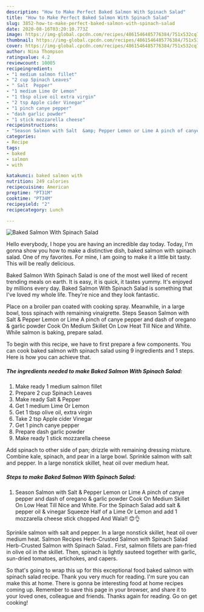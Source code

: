 ```yaml
---
description: "How to Make Perfect Baked Salmon With Spinach Salad"
title: "How to Make Perfect Baked Salmon With Spinach Salad"
slug: 3852-how-to-make-perfect-baked-salmon-with-spinach-salad
date: 2020-08-16T03:20:10.773Z
image: https://img-global.cpcdn.com/recipes/4861546485776384/751x532cq70/baked-salmon-with-spinach-salad-recipe-main-photo.jpg
thumbnail: https://img-global.cpcdn.com/recipes/4861546485776384/751x532cq70/baked-salmon-with-spinach-salad-recipe-main-photo.jpg
cover: https://img-global.cpcdn.com/recipes/4861546485776384/751x532cq70/baked-salmon-with-spinach-salad-recipe-main-photo.jpg
author: Nina Thompson
ratingvalue: 4.2
reviewcount: 10005
recipeingredient:
- "1 medium salmon fillet"
- "2 cup Spinach Leaves"
- " Salt  Pepper"
- "1 medium Lime Or Lemon"
- "1 tbsp olive oil extra virgin"
- "2 tsp Apple cider Vinegar"
- "1 pinch canye pepper"
- "dash garlic powder"
- "1 stick mozzarella cheese"
recipeinstructions:
- "Season Salmon with Salt  &amp; Pepper Lemon or Lime A pinch of canye pepper and dash of oregano &amp; garlic powder Cook On Medium Skillet On Low Heat Till Nice and White. For the Spinach Salad add salt &amp; pepper oil &amp; vinegar Squeeze Half of a Lime Or Lemon and add 1 mozzarella cheese stick chopped And Wala!! 😊👌"
categories:
- Recipe
tags:
- baked
- salmon
- with

katakunci: baked salmon with 
nutrition: 249 calories
recipecuisine: American
preptime: "PT31M"
cooktime: "PT34M"
recipeyield: "2"
recipecategory: Lunch

---
```



![Baked Salmon With Spinach Salad](https://img-global.cpcdn.com/recipes/4861546485776384/751x532cq70/baked-salmon-with-spinach-salad-recipe-main-photo.jpg)

Hello everybody, I hope you are having an incredible day today. Today, I'm gonna show you how to make a distinctive dish, baked salmon with spinach salad. One of my favorites. For mine, I am going to make it a little bit tasty. This will be really delicious.

Baked Salmon With Spinach Salad is one of the most well liked of recent trending meals on earth. It is easy, it is quick, it tastes yummy. It's enjoyed by millions every day. Baked Salmon With Spinach Salad is something that I've loved my whole life. They're nice and they look fantastic.

Place on a broiler pan coated with cooking spray. Meanwhile, in a large bowl, toss spinach with remaining vinaigrette. Steps Season Salmon with Salt &amp; Pepper Lemon or Lime A pinch of canye pepper and dash of oregano &amp; garlic powder Cook On Medium Skillet On Low Heat Till Nice and White. While salmon is baking, prepare salad.


To begin with this recipe, we have to first prepare a few components. You can cook baked salmon with spinach salad using 9 ingredients and 1 steps. Here is how you can achieve that.

<!--inarticleads1-->

##### The ingredients needed to make Baked Salmon With Spinach Salad:

1. Make ready 1 medium salmon fillet
1. Prepare 2 cup Spinach Leaves
1. Make ready  Salt &amp; Pepper
1. Get 1 medium Lime Or Lemon
1. Get 1 tbsp olive oil, extra virgin
1. Take 2 tsp Apple cider Vinegar
1. Get 1 pinch canye pepper
1. Prepare dash garlic powder
1. Make ready 1 stick mozzarella cheese


Add spinach to other side of pan; drizzle with remaining dressing mixture. Combine kale, spinach, and pear in a large bowl. Sprinkle salmon with salt and pepper. In a large nonstick skillet, heat oil over medium heat. 

<!--inarticleads2-->

##### Steps to make Baked Salmon With Spinach Salad:

1. Season Salmon with Salt  &amp; Pepper Lemon or Lime A pinch of canye pepper and dash of oregano &amp; garlic powder Cook On Medium Skillet On Low Heat Till Nice and White. For the Spinach Salad add salt &amp; pepper oil &amp; vinegar Squeeze Half of a Lime Or Lemon and add 1 mozzarella cheese stick chopped And Wala!! 😊👌


Sprinkle salmon with salt and pepper. In a large nonstick skillet, heat oil over medium heat. Salmon Recipes Herb-Crusted Salmon with Spinach Salad Herb-Crusted Salmon with Spinach Salad.. First, salmon fillets are pan-fried in olive oil in the skillet. Then, spinach is lightly sauteed together with garlic, sun-dried tomatoes, artichokes, and capers. 

So that's going to wrap this up for this exceptional food baked salmon with spinach salad recipe. Thank you very much for reading. I'm sure you can make this at home. There is gonna be interesting food at home recipes coming up. Remember to save this page in your browser, and share it to your loved ones, colleague and friends. Thanks again for reading. Go on get cooking!
